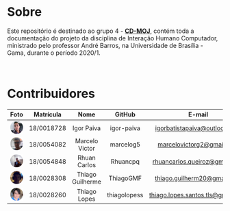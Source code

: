# Sobre

Este repositório é destinado ao grupo 4 - [**CD-MOJ**](https://moj.naquadah.com.br/), contém toda a documentação do projeto da disciplina de Interação Humano Computador, ministrado pelo professor André Barros, na Universidade de Brasília - Gama, durante o período 2020/1.

<br />

# Contribuidores

|Foto | Matrícula | Nome | GitHub | E-mail|
|:--:|:--:|:--:|:--:|:--:|
| ![Igor](assets/integrantes/Igor.png) | 18/0018728|Igor Paiva|igor-paiva|igorbatistapaiva@outlook.com|
| ![Marcelo](assets/integrantes/Marcelo.png) | 18/0054082| Marcelo Victor| marcelog5| marcelovictorg2@gmail.com
| ![Rhuan](assets/integrantes/Rhuan.png) | 18/0054848 | Rhuan Carlos | Rhuancpq| rhuancarlos.queiroz@gmail.com
| ![Thiago G](assets/integrantes/ThiagoG.png) | 18/0028308 | Thiago Guilherme | ThiagoGMF | thiago.guilherm20@gmail.com
| ![Thiago L](assets/integrantes/ThiagoL.png) | 18/0028260| Thiago Lopes| thiagolopess| thiago.lopes.santos.tls@gmail.com
